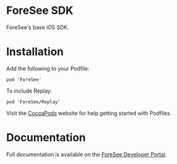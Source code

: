 # ForeSee SDK

ForeSee's base iOS SDK.

# Installation

Add the following to your Podfile:

`pod 'ForeSee'`

To include Replay:

`pod 'ForeSee/Replay'`

Visit the [CocoaPods](http://cocoapods.org/) website for help getting started with Podfiles.

# Documentation

Full documentation is available on the [ForeSee Developer Portal](http://developer.foresee.com/docs-articles/ios-sdk/).
